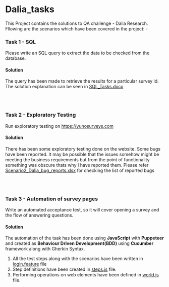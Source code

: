 ﻿# Dalia_tasks

This Project contains the solutions to QA challenge - Dalia Research. Fllowing are the scenarios which have been covered in the project: -

### Task 1 - SQL ###
Please write an SQL query to extract the data to be checked from the database.

#### Solution ####
The query has been made to retrieve the results for a particular survey id. The solution explanation can be seen in [SQL_Tasks.docx](SQL_Tasks.docx)

<br></br>

### Task 2 - Exploratory Testing ###
Run exploratory testing on https://yunosurveys.com 

#### Solution ####
There has been some exploratory testing done on the website. Some bugs have been reported. It may be possible that the issues somehow might be meeting the business requirements but from the point of functionality something was obscure thats why I have reported them. Please refer [Scenario2_Dalia_bug_reports.xlsx](Scenario2_Dalia_bug_reports.xlsx) for checking the list of reported bugs

<br></br>

### Task 3 - Automation of survey pages ###
Write an automated acceptance test, so it will cover opening a survey and the flow of answering questions.

#### Solution ####
The automation of the tsak has been done using <b>JavaScript</b> with <b>Puppeteer</b> and created as <b>Behaviour Driven Development(BDD)</b> using <b>Cucumber</b> framework along with Gherkin Syntax.

1. All the test steps along with the scenarios have been written in [login.feature](features/login.feature) file 
2. Step definitions have been created in [steps.js](support/steps.js) file.
3. Performing operations on web elements have been defined in [world.js](support/world.js) file.
